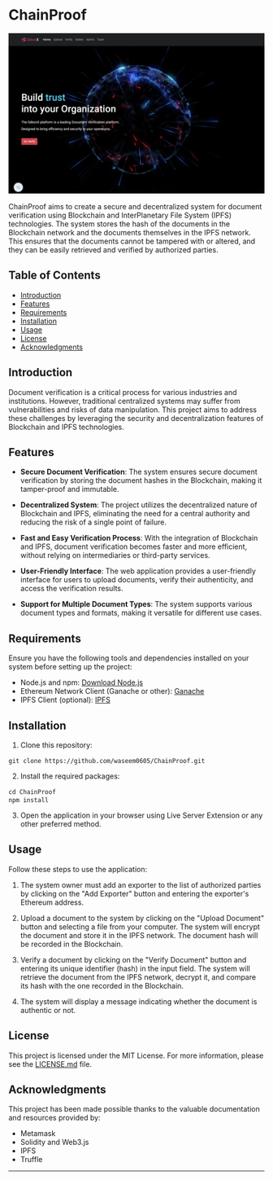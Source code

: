 # ChainProof

![Project Logo](/assets/images/home.png)

ChainProof aims to create a secure and decentralized system for document verification using Blockchain and InterPlanetary File System (IPFS) technologies. The system stores the hash of the documents in the Blockchain network and the documents themselves in the IPFS network. This ensures that the documents cannot be tampered with or altered, and they can be easily retrieved and verified by authorized parties.

## Table of Contents

- [Introduction](#introduction)
- [Features](#features)
- [Requirements](#requirements)
- [Installation](#installation)
- [Usage](#usage)
- [License](#license)
- [Acknowledgments](#acknowledgments)

## Introduction

Document verification is a critical process for various industries and institutions. However, traditional centralized systems may suffer from vulnerabilities and risks of data manipulation. This project aims to address these challenges by leveraging the security and decentralization features of Blockchain and IPFS technologies.

## Features

- **Secure Document Verification**: The system ensures secure document verification by storing the document hashes in the Blockchain, making it tamper-proof and immutable.

- **Decentralized System**: The project utilizes the decentralized nature of Blockchain and IPFS, eliminating the need for a central authority and reducing the risk of a single point of failure.

- **Fast and Easy Verification Process**: With the integration of Blockchain and IPFS, document verification becomes faster and more efficient, without relying on intermediaries or third-party services.

- **User-Friendly Interface**: The web application provides a user-friendly interface for users to upload documents, verify their authenticity, and access the verification results.

- **Support for Multiple Document Types**: The system supports various document types and formats, making it versatile for different use cases.

## Requirements

Ensure you have the following tools and dependencies installed on your system before setting up the project:

- Node.js and npm: [Download Node.js](https://nodejs.org/en/download/)
- Ethereum Network Client (Ganache or other): [Ganache](https://www.trufflesuite.com/ganache)
- IPFS Client (optional): [IPFS](https://docs.ipfs.io/install/command-line/)

## Installation

1. Clone this repository:

```
git clone https://github.com/waseem0605/ChainProof.git
```

2. Install the required packages:

```
cd ChainProof
npm install
```

3. Open the application in your browser using Live Server Extension or any other preferred method.

## Usage

Follow these steps to use the application:

1. The system owner must add an exporter to the list of authorized parties by clicking on the "Add Exporter" button and entering the exporter's Ethereum address.

2. Upload a document to the system by clicking on the "Upload Document" button and selecting a file from your computer. The system will encrypt the document and store it in the IPFS network. The document hash will be recorded in the Blockchain.

3. Verify a document by clicking on the "Verify Document" button and entering its unique identifier (hash) in the input field. The system will retrieve the document from the IPFS network, decrypt it, and compare its hash with the one recorded in the Blockchain.

4. The system will display a message indicating whether the document is authentic or not.

## License

This project is licensed under the MIT License. For more information, please see the [LICENSE.md](LICENSE.md) file.

## Acknowledgments

This project has been made possible thanks to the valuable documentation and resources provided by:

- Metamask
- Solidity and Web3.js
- IPFS
- Truffle

---

